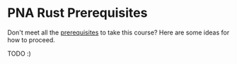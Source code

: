 # PNA Rust Prerequisites

Don't meet all the [prerequisites][pre] to take this course? Here are some ideas
for how to proceed.

TODO :)

[pre]: ./README.md#user-content-prerequisites

